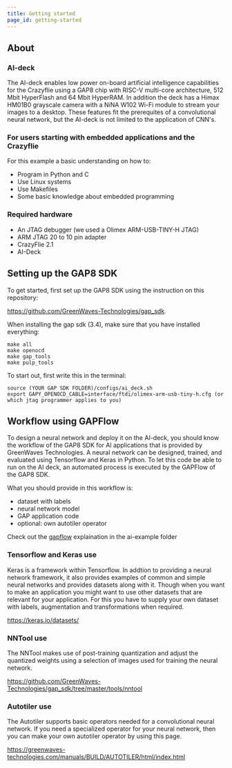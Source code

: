 ```yaml
---
title: Getting started
page_id: getting-started
---
```


## About
### AI-deck
The AI-deck enables low power on-board artificial intelligence capabilities for the Crazyflie using a GAP8 chip with RISC-V multi-core architecture, 512 Mbit HyperFlash and 64 Mbit HyperRAM. In addition the deck has a Himax HM01B0 grayscale camera with a NiNA W102 Wi-Fi module to stream your images to a desktop. These features fit the prerequites of a convolutional neural network, but the AI-deck is not limited to the application of CNN's. 

### For users starting with embedded applications and the Crazyflie
For this example a basic understanding on how to:
* Program in Python and C
* Use Linux systems
* Use Makefiles 
* Some basic knowledge about embedded programming

### Required hardware
* An JTAG debugger (we used a Olimex ARM-USB-TINY-H JTAG)
* ARM JTAG 20 to 10 pin adapter 
* CrazyFlie 2.1
* AI-Deck

## Setting up the GAP8 SDK
To get started, first set up the GAP8 SDK using the instruction on this repository:

https://github.com/GreenWaves-Technologies/gap_sdk.  

When installing the gap sdk (3.4), make sure that you have installed everything:

    make all
    make openocd
    make gap_tools
    make pulp_tools

To start out, first write this in the terminal:

    source (YOUR GAP SDK FOLDER)/configs/ai_deck.sh
    export GAPY_OPENOCD_CABLE=interface/ftdi/olimex-arm-usb-tiny-h.cfg (or which jtag programmer applies to you)


## Workflow using GAPFlow
To design a neural network and deploy it on the AI-deck, you should know the workflow of the GAP8 SDK for AI applications that is provided by GreenWaves Technologies. A neural network can be designed, trained, and evaluated using Tensorflow and Keras in Python. To let this code be able to run on the AI deck, an automated process is executed by the GAPFlow of the GAP8 SDK. 

What you should provide in this workflow is:
* dataset with labels
* neural network model
* GAP application code
* optional: own autotiler operator

Check out the  [gapflow](/ai-examples/gap-flow) explaination in the ai-example folder

### Tensorflow and Keras use
Keras is a framework within Tensorflow. In addtion to providing a neural network framework, it also provides examples of common and simple neural networks and provides datasets along with it. Though when you want to make an application you might want to use other datasets that are relevant for your application. For this you have to supply your own dataset with labels, augmentation and transformations when required.

https://keras.io/datasets/

### NNTool use
<!-- In this example the NNTool state file can be found in example/model/nntool_script special attention to the following command/rule 

```aquant -f 8 <image folder>/*.<image extension> -T```

The NNTool makes use of post-training quantization and adjust the quantized weights using the images defined in the aforementioned rule in the state file. -->

The NNTool makes use of post-training quantization and adjust the quantized weights using a selection of images used for training the neural network.

<!-- explain a bit more in detail about quantization -->

https://github.com/GreenWaves-Technologies/gap_sdk/tree/master/tools/nntool


### Autotiler use
The Autotiler supports basic operators needed for a convolutional neural network. If you need a specialized operator for your neural network, then you can make your own autotiler operator by using this page.

https://greenwaves-technologies.com/manuals/BUILD/AUTOTILER/html/index.html

<!-- explain a bit more about how the autotiler works -->


